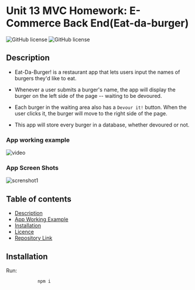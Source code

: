 # Unit 13 MVC Homework: E-Commerce Back End(Eat-da-burger)


![GitHub license](https://img.shields.io/badge/Made%20by-%40niyati7892-orange)
![GitHub license](https://img.shields.io/badge/license-MIT-blue.svg)

## Description 
* Eat-Da-Burger! is a restaurant app that lets users input the names of burgers they'd like to eat.

* Whenever a user submits a burger's name, the app will display the burger on the left side of the page -- waiting to be devoured.

* Each burger in the waiting area also has a `Devour it!` button. When the user clicks it, the burger will move to the right side of the page.

* This app will store every burger in a database, whether devoured or not.


### App working example
![video](https://github.com/niyati7892/Eat-da-burger/blob/main/public/img/screen%20recording.gif)



### App Screen Shots
![screnshot1]()




## Table of contents

- [Description](#Description)
- [App Working Example](#Description)
- [Installation](#Installation)
- [Licence](#Licence)
- [Repository Link](#Repository)


## Installation
Run:

                npm i
